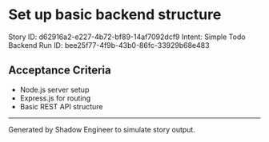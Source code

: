 # Set up basic backend structure

Story ID: d62916a2-e227-4b72-bf89-14af7092dcf9
Intent: Simple Todo Backend
Run ID: bee25f77-4f9b-43b0-86fc-33929b68e483

## Acceptance Criteria
- Node.js server setup
- Express.js for routing
- Basic REST API structure

---
Generated by Shadow Engineer to simulate story output.
